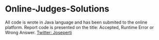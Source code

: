 # Online-Judges-Solutions
All code is wrote in Java language and has been submited to the online platform. Report code is presented on the title:
Accepted, Runtime Error or Wrong Answer.
<a href="http://twitter.com/joseperti">Twitter: Joseperti</a>

